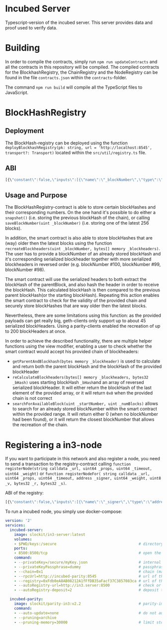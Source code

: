 # Incubed Server

Typescript-version of the incubed server.
This server provides data and proof used to verify data.

# Building

In order to compile the contracts, simply run `npm run updateContracts` and all the contracts in this repository will be compiled. The compiled contracts for the BlockhashRegistry, the ChainRegistry and the NodeRegistry can be found in the file `contracts.json` within the `contracts`-folder. 

The command `npm run build` will compile all the TypeScript files to JavaScript. 

# BlockHashRegistry

## Deployment

The BlockHash-registry can be deployed using the function `deployBlockhashRegistry(pk: string, url = 'http://localhost:8545', transport?: Transport)` located within the `src/util/registry.ts` file. 

## ABI

```js
[{\"constant\":false,\"inputs\":[{\"name\":\"_blockNumber\",\"type\":\"uint256\"}],\"name\":\"saveBlockNumber\",\"outputs\":[],\"payable\":false,\"stateMutability\":\"nonpayable\",\"type\":\"function\"},{\"constant\":true,\"inputs\":[{\"name\":\"_blockheader\",\"type\":\"bytes\"}],\"name\":\"getParentAndBlockhash\",\"outputs\":[{\"name\":\"parentHash\",\"type\":\"bytes32\"},{\"name\":\"bhash\",\"type\":\"bytes32\"}],\"payable\":false,\"stateMutability\":\"pure\",\"type\":\"function\"},{\"constant\":true,\"inputs\":[{\"name\":\"_startNumber\",\"type\":\"uint256\"},{\"name\":\"_numBlocks\",\"type\":\"uint256\"}],\"name\":\"searchForAvailableBlock\",\"outputs\":[{\"name\":\"\",\"type\":\"uint256\"}],\"payable\":false,\"stateMutability\":\"view\",\"type\":\"function\"},{\"constant\":false,\"inputs\":[{\"name\":\"_blockNumber\",\"type\":\"uint256\"},{\"name\":\"_blockheaders\",\"type\":\"bytes[]\"}],\"name\":\"recreateBlockheaders\",\"outputs\":[],\"payable\":false,\"stateMutability\":\"nonpayable\",\"type\":\"function\"},{\"constant\":false,\"inputs\":[],\"name\":\"snapshot\",\"outputs\":[],\"payable\":false,\"stateMutability\":\"nonpayable\",\"type\":\"function\"},{\"constant\":true,\"inputs\":[{\"name\":\"_blockheaders\",\"type\":\"bytes[]\"},{\"name\":\"_bHash\",\"type\":\"bytes32\"}],\"name\":\"reCalculateBlockheaders\",\"outputs\":[{\"name\":\"bhash\",\"type\":\"bytes32\"}],\"payable\":false,\"stateMutability\":\"pure\",\"type\":\"function\"},{\"constant\":true,\"inputs\":[{\"name\":\"\",\"type\":\"uint256\"}],\"name\":\"blockhashMapping\",\"outputs\":[{\"name\":\"\",\"type\":\"bytes32\"}],\"payable\":false,\"stateMutability\":\"view\",\"type\":\"function\"},{\"inputs\":[],\"payable\":false,\"stateMutability\":\"nonpayable\",\"type\":\"constructor\"},{\"anonymous\":false,\"inputs\":[{\"indexed\":true,\"name\":\"blockNr\",\"type\":\"uint256\"},{\"indexed\":true,\"name\":\"bhash\",\"type\":\"bytes32\"}],\"name\":\"LogBlockhashAdded\",\"type\":\"event\"}]
```

## Usage and Purpose 

The BlockHashRegistry-contract is able to store certain blockHashes and their corresponding numbers. On the one hand it's possible to do either a `snapshot()` (i.e. storing the previous blockHash of the chain), or calling `saveBlockNumber(uint _blockNumber)` (i.e. storing one of the latest 256 blocks). 

In addition, the smart contract is also able to store blockHashes that are (way) older then the latest blocks using the function `recreateBlockheaders(uint _blockNumber, bytes[] memory _blockheaders)`. The user has to provide a blockNumber of an already stored blockHash and it's corresponding serialized blockheader together with more serialized blockheaders in reversed order (e.g. blockNumber #100, blockNumber #99, blockNumber #98).

The smart contract will use the serialized headers to both extract the blockHash of the parentBlock, and also hash the header in order to receive the blockHash. This calculated blockHash is then compared to the previous parent blockHash(or the starting blockHash). Repeating this action enables the smart contract to check for the validity of the provided chain and securely store blockHashes that are way older then the latest blocks. 

Nevertheless, there are some limitations using this function: as the provided payloads can get really big, geth-clients only support up to about 45 serialized blockHeaders. Using a parity-clients enabled the recreation of up to 200 blockHeaders at once. 

In order to achieve the described functionality, there are multiple helper functions using the view modifier, enabling a user to check whether the smart contract would accept his provided chain of blockheaders:
* `getParentAndBlockhash(bytes memory _blockheader)` is used to calculate and return both the parent blockHash and the blockHash of the provided blockHeader
* `reCalculateBlockheaders(bytes[] memory _blockheaders, bytes32 _bHash)` uses starting blockHash `_bHash`and an array of reversed serialized blockHeader. It will either return the blockHash of the last element of the provided array, or it will return `0x0` when the provided chain is not correct
*  `searchForAvailableBlock(uint _startNumber, uint _numBlocks)` allows to search for an already stored blockNumber within the smart contract within the provided range. It will return either 0 (when no blockNumber had been found), or it will return the closest blockNumber that allows the recreation of the chain. 

# Registering a in3-node

If you want to participate in this network and also register a node, you need to send a transaction to the registry-contract calling `function registerNode(string calldata _url, uint64 _props, uint64 _timeout, uint64 _weight)` or `function registerNodeFor( string calldata _url, uint64 _props, uint64 _timeout, address _signer, uint64 _weight, uint8 _v, bytes32 _r, bytes32 _s)`. 

ABI of the registry:

```js
[{\"constant\":false,\"inputs\":[{\"name\":\"_signer\",\"type\":\"address\"},{\"name\":\"_url\",\"type\":\"string\"},{\"name\":\"_props\",\"type\":\"uint64\"},{\"name\":\"_timeout\",\"type\":\"uint64\"},{\"name\":\"_weight\",\"type\":\"uint64\"}],\"name\":\"updateNode\",\"outputs\":[],\"payable\":true,\"stateMutability\":\"payable\",\"type\":\"function\"},{\"constant\":true,\"inputs\":[],\"name\":\"registryId\",\"outputs\":[{\"name\":\"\",\"type\":\"bytes32\"}],\"payable\":false,\"stateMutability\":\"view\",\"type\":\"function\"},{\"constant\":false,\"inputs\":[{\"name\":\"_signer\",\"type\":\"address\"}],\"name\":\"removeNodeFromRegistry\",\"outputs\":[],\"payable\":false,\"stateMutability\":\"nonpayable\",\"type\":\"function\"},{\"constant\":false,\"inputs\":[{\"name\":\"_blockNumber\",\"type\":\"uint256\"},{\"name\":\"_hash\",\"type\":\"bytes32\"}],\"name\":\"convict\",\"outputs\":[],\"payable\":false,\"stateMutability\":\"nonpayable\",\"type\":\"function\"},{\"constant\":true,\"inputs\":[{\"name\":\"\",\"type\":\"address\"}],\"name\":\"signerIndex\",\"outputs\":[{\"name\":\"lockedTime\",\"type\":\"uint64\"},{\"name\":\"owner\",\"type\":\"address\"},{\"name\":\"stage\",\"type\":\"uint8\"},{\"name\":\"depositAmount\",\"type\":\"uint256\"},{\"name\":\"index\",\"type\":\"uint256\"}],\"payable\":false,\"stateMutability\":\"view\",\"type\":\"function\"},{\"constant\":false,\"inputs\":[{\"name\":\"_signer\",\"type\":\"address\"}],\"name\":\"unregisteringNode\",\"outputs\":[],\"payable\":false,\"stateMutability\":\"nonpayable\",\"type\":\"function\"},{\"constant\":true,\"inputs\":[{\"name\":\"\",\"type\":\"uint256\"}],\"name\":\"nodes\",\"outputs\":[{\"name\":\"url\",\"type\":\"string\"},{\"name\":\"deposit\",\"type\":\"uint256\"},{\"name\":\"timeout\",\"type\":\"uint64\"},{\"name\":\"registerTime\",\"type\":\"uint64\"},{\"name\":\"props\",\"type\":\"uint128\"},{\"name\":\"weight\",\"type\":\"uint64\"},{\"name\":\"signer\",\"type\":\"address\"},{\"name\":\"proofHash\",\"type\":\"bytes32\"}],\"payable\":false,\"stateMutability\":\"view\",\"type\":\"function\"},{\"constant\":true,\"inputs\":[],\"name\":\"unregisterKey\",\"outputs\":[{\"name\":\"\",\"type\":\"address\"}],\"payable\":false,\"stateMutability\":\"view\",\"type\":\"function\"},{\"constant\":false,\"inputs\":[{\"name\":\"_signer\",\"type\":\"address\"},{\"name\":\"_newOwner\",\"type\":\"address\"}],\"name\":\"transferOwnership\",\"outputs\":[],\"payable\":false,\"stateMutability\":\"nonpayable\",\"type\":\"function\"},{\"constant\":true,\"inputs\":[],\"name\":\"totalNodes\",\"outputs\":[{\"name\":\"\",\"type\":\"uint256\"}],\"payable\":false,\"stateMutability\":\"view\",\"type\":\"function\"},{\"constant\":false,\"inputs\":[{\"name\":\"_url\",\"type\":\"string\"},{\"name\":\"_props\",\"type\":\"uint64\"},{\"name\":\"_timeout\",\"type\":\"uint64\"},{\"name\":\"_signer\",\"type\":\"address\"},{\"name\":\"_weight\",\"type\":\"uint64\"},{\"name\":\"_v\",\"type\":\"uint8\"},{\"name\":\"_r\",\"type\":\"bytes32\"},{\"name\":\"_s\",\"type\":\"bytes32\"}],\"name\":\"registerNodeFor\",\"outputs\":[],\"payable\":true,\"stateMutability\":\"payable\",\"type\":\"function\"},{\"constant\":false,\"inputs\":[{\"name\":\"_signer\",\"type\":\"address\"}],\"name\":\"returnDeposit\",\"outputs\":[],\"payable\":false,\"stateMutability\":\"nonpayable\",\"type\":\"function\"},{\"constant\":true,\"inputs\":[],\"name\":\"blockTimeStampDeployment\",\"outputs\":[{\"name\":\"\",\"type\":\"uint256\"}],\"payable\":false,\"stateMutability\":\"view\",\"type\":\"function\"},{\"constant\":false,\"inputs\":[{\"name\":\"_signer\",\"type\":\"address\"},{\"name\":\"_blockhash\",\"type\":\"bytes32\"},{\"name\":\"_blockNumber\",\"type\":\"uint256\"},{\"name\":\"_v\",\"type\":\"uint8\"},{\"name\":\"_r\",\"type\":\"bytes32\"},{\"name\":\"_s\",\"type\":\"bytes32\"}],\"name\":\"revealConvict\",\"outputs\":[],\"payable\":false,\"stateMutability\":\"nonpayable\",\"type\":\"function\"},{\"constant\":true,\"inputs\":[{\"name\":\"\",\"type\":\"bytes32\"}],\"name\":\"urlIndex\",\"outputs\":[{\"name\":\"used\",\"type\":\"bool\"},{\"name\":\"signer\",\"type\":\"address\"}],\"payable\":false,\"stateMutability\":\"view\",\"type\":\"function\"},{\"constant\":false,\"inputs\":[{\"name\":\"_url\",\"type\":\"string\"},{\"name\":\"_props\",\"type\":\"uint64\"},{\"name\":\"_timeout\",\"type\":\"uint64\"},{\"name\":\"_weight\",\"type\":\"uint64\"}],\"name\":\"registerNode\",\"outputs\":[],\"payable\":true,\"stateMutability\":\"payable\",\"type\":\"function\"},{\"constant\":true,\"inputs\":[],\"name\":\"blockRegistry\",\"outputs\":[{\"name\":\"\",\"type\":\"address\"}],\"payable\":false,\"stateMutability\":\"view\",\"type\":\"function\"},{\"constant\":true,\"inputs\":[],\"name\":\"VERSION\",\"outputs\":[{\"name\":\"\",\"type\":\"uint256\"}],\"payable\":false,\"stateMutability\":\"view\",\"type\":\"function\"},{\"inputs\":[{\"name\":\"_blockRegistry\",\"type\":\"address\"}],\"payable\":false,\"stateMutability\":\"nonpayable\",\"type\":\"constructor\"},{\"anonymous\":false,\"inputs\":[{\"indexed\":false,\"name\":\"url\",\"type\":\"string\"},{\"indexed\":false,\"name\":\"props\",\"type\":\"uint256\"},{\"indexed\":false,\"name\":\"signer\",\"type\":\"address\"},{\"indexed\":false,\"name\":\"deposit\",\"type\":\"uint256\"}],\"name\":\"LogNodeRegistered\",\"type\":\"event\"},{\"anonymous\":false,\"inputs\":[{\"indexed\":false,\"name\":\"signer\",\"type\":\"address\"}],\"name\":\"LogNodeConvicted\",\"type\":\"event\"},{\"anonymous\":false,\"inputs\":[{\"indexed\":false,\"name\":\"url\",\"type\":\"string\"},{\"indexed\":false,\"name\":\"signer\",\"type\":\"address\"}],\"name\":\"LogNodeRemoved\",\"type\":\"event\"}]
```


To run a incubed node, you simply use docker-compose:

```yml
version: '2'
services:
  incubed-server:
    image: slockit/in3-server:latest
    volumes:
    - $PWD/keys:/secure                                     # directory where the private key is stored 
    ports:
    - 8500:8500/tcp                                         # open the port 8500 to be accessed by public
    command:
    - --privateKey=/secure/myKey.json                       # internal path to the key
    - --privateKeyPassphrase=dummy                          # passphrase to unlock the key
    - --chain=0x1                                           # chain (mainnet)
    - --rpcUrl=http://incubed-parity:8545                   # url of the kovan-client
    - --registry=0xFdb0eA8AB08212A1fFfDB35aFacf37C3857083ca # url of the incubed-registry 
    - --autoRegistry-url=http://in3.server:8500             # check or register this node for this url
    - --autoRegistry-deposit=2                              # deposit to use when registering

  incubed-parity:
    image: slockit/parity-in3:v2.2                          # parity-image with the getProof-function implemented
    command:
    - --auto-update=none                                    # do not automaticly update the client
    - --pruning=archive 
    - --pruning-memory=30000                                # limit storage
```

